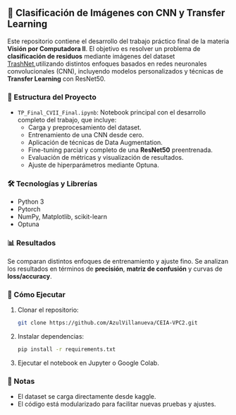 
## 🧠 Clasificación de Imágenes con CNN y Transfer Learning

Este repositorio contiene el desarrollo del trabajo práctico final de la materia **Visión por Computadora II**. El objetivo es resolver un problema de **clasificación de residuos** mediante imágenes del dataset [TrashNet](https://www.kaggle.com/datasets/feyzazkefe/trashnet/data),utilizando distintos enfoques basados en redes neuronales convolucionales (CNN), incluyendo modelos personalizados y técnicas de **Transfer Learning** con ResNet50.

### 📁 Estructura del Proyecto

- `TP_Final_CVII_Final.ipynb`: Notebook principal con el desarrollo completo del trabajo, que incluye:
  - Carga y preprocesamiento del dataset.
  - Entrenamiento de una CNN desde cero.
  - Aplicación de técnicas de Data Augmentation.
  - Fine-tuning parcial y completo de una **ResNet50** preentrenada.
  - Evaluación de métricas y visualización de resultados.
  - Ajuste de hiperparámetros mediante Optuna.

### 🛠️ Tecnologías y Librerías

- Python 3
- Pytorch
- NumPy, Matplotlib, scikit-learn
- Optuna

### 📊 Resultados

Se comparan distintos enfoques de entrenamiento y ajuste fino. Se analizan los resultados en términos de **precisión**, **matriz de confusión** y curvas de **loss/accuracy**.

### 🚀 Cómo Ejecutar

1. Clonar el repositorio:
   ```bash
   git clone https://github.com/AzulVillanueva/CEIA-VPC2.git
   ```
2. Instalar dependencias:
   ```bash
   pip install -r requirements.txt
   ```
3. Ejecutar el notebook en Jupyter o Google Colab.

### 📌 Notas

- El dataset se carga directamente desde kaggle.
- El código está modularizado para facilitar nuevas pruebas y ajustes.
